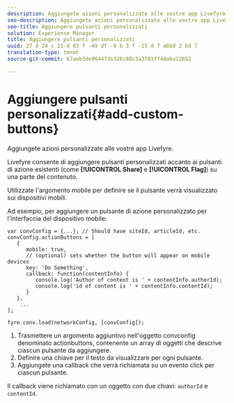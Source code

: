```yaml
---
description: Aggiungete azioni personalizzate alle vostre app Livefyre.
seo-description: Aggiungete azioni personalizzate alle vostre app Livefyre.
seo-title: Aggiungere pulsanti personalizzati
solution: Experience Manager
title: Aggiungere pulsanti personalizzati
uuid: 27 d 24 c 21-d 83 f -49 df -9 b 3 f -15 d 7 abbd 2 bd 7
translation-type: tm+mt
source-git-commit: 67aeb3de964473b326c88c3a3f81ff48a6a12652

---
```



# Aggiungere pulsanti personalizzati{#add-custom-buttons}

Aggiungete azioni personalizzate alle vostre app Livefyre.

Livefyre consente di aggiungere pulsanti personalizzati accanto ai pulsanti di azione esistenti (come **[!UICONTROL Share]** e **[!UICONTROL Flag]**) su una parte del contenuto.

Utilizzate l&#39;argomento mobile per definire se il pulsante verrà visualizzato sui dispositivi mobili.

Ad esempio, per aggiungere un pulsante di azione personalizzato per l&#39;interfaccia del dispositivo mobile:

```
var convConfig = {...}; // Should have siteId, articleId, etc. 
convConfig.actionButtons = [ 
   { 
      mobile: true,  
      // (optional) sets whether the button will appear on mobile devices 
      key: 'Do Something', 
      callback: function(contentInfo) { 
         console.log('Author of content is ' + contentInfo.authorId); 
         console.log('id of content is ' + contentInfo.contentId); 
      } 
   }, 
    ... 
]; 
  
fyre.conv.load(networkConfig, [convConfig]);
```

1. Trasmettere un argomento aggiuntivo nell&#39;oggetto convconfig denominato actionbuttons, contenente un array di oggetti che descrive ciascun pulsante da aggiungere.
1. Definire una chiave per il testo da visualizzare per ogni pulsante.
1. Aggiungete una callback che verrà richiamata su un evento click per ciascun pulsante.

Il callback viene richiamato con un oggetto con due chiavi: `authorId` e `contentId`.
